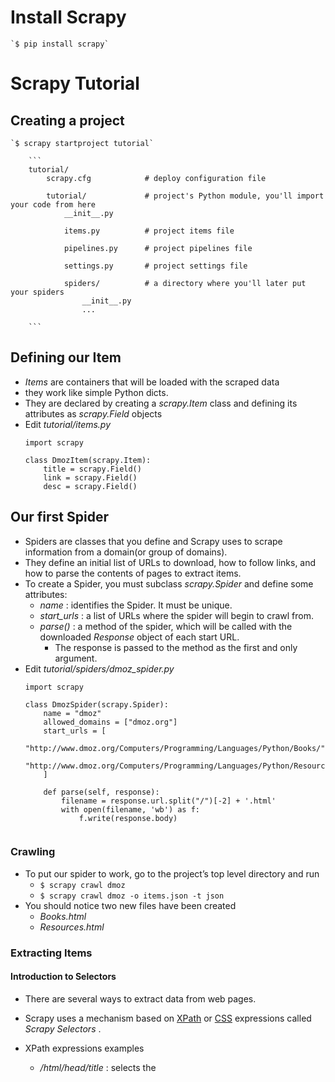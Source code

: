 
# Install Scrapy
    `$ pip install scrapy`
    
# Scrapy Tutorial
## Creating a project
    `$ scrapy startproject tutorial`
    
        ```
        tutorial/
            scrapy.cfg            # deploy configuration file

            tutorial/             # project's Python module, you'll import your code from here
                __init__.py

                items.py          # project items file

                pipelines.py      # project pipelines file

                settings.py       # project settings file

                spiders/          # a directory where you'll later put your spiders
                    __init__.py
                    ...

        ```   
## Defining our Item

* *Items* are containers that will be loaded with the scraped data
* they work like simple Python dicts.
* They are declared by creating a *scrapy.Item* class and defining its attributes as *scrapy.Field* objects
* Edit *tutorial/items.py*  
    ```
    import scrapy

    class DmozItem(scrapy.Item):
        title = scrapy.Field()
        link = scrapy.Field()
        desc = scrapy.Field()
    
    ```
## Our first Spider

* Spiders are classes that you define and Scrapy uses to scrape information from a domain(or group of domains).
* They define an initial list of URLs to download, how to follow links, and how to parse the contents of pages to extract items.
* To create a Spider, you must subclass *scrapy.Spider* and define some attributes:
    * *name* : identifies the Spider. It must be unique.
    * *start_urls* : a list of URLs where the spider will begin to crawl from.
    * *parse()* : a method of the spider, which will be called with the downloaded *Response* object of each start URL.
        * The response is passed to the method as the first and only argument.
* Edit *tutorial/spiders/dmoz_spider.py* 
    ```
    import scrapy

    class DmozSpider(scrapy.Spider):
        name = "dmoz"
        allowed_domains = ["dmoz.org"]
        start_urls = [
            "http://www.dmoz.org/Computers/Programming/Languages/Python/Books/",
            "http://www.dmoz.org/Computers/Programming/Languages/Python/Resources/"
        ]

        def parse(self, response):
            filename = response.url.split("/")[-2] + '.html'
            with open(filename, 'wb') as f:
                f.write(response.body)    
        
    ```
    
### Crawling

* To put our spider to work, go to the project’s top level directory and run
    * `$ scrapy crawl dmoz`
    * `$ scrapy crawl dmoz -o items.json -t json`
* You should notice two new files have been created
    * *Books.html*
    * *Resources.html* 


### Extracting Items
#### Introduction to Selectors

* There are several ways to extract data from web pages. 
* Scrapy uses a mechanism based on [XPath](http://www.w3.org/TR/xpath) or [CSS](http://www.w3.org/TR/selectors) expressions called *Scrapy Selectors* .  
* XPath expressions examples
    * */html/head/title* : selects the <title> element
    * */html/head/title/text()* : selects the text inside <title> element.
    * *//td* : selects all the <td> elements
    * *//div[@class="mine"]* : selects all *div* elements which contain an attribute *class="mine"* 
    
* some tutorial to learn XPath
    * [ XPath 1.0 Tutorial](http://zvon.org/comp/r/tut-XPath_1.html)
    * [Concise XPath](http://plasmasturm.org/log/xpath101/)
    
* Selectors have four basic methods
    * *xpath()* : return a list of selectors, each of which represents the nodes selected by the xpath expressions given as argument.
    * *css()* :  return a list of selectors, each of which represents the nodes selected by the CSS expression given as argument.
    * *extract()* : returns a unicode string with the selected data. 
    * *re()* : returns a list of unicode strings extracted by applying the regular expression given as argument.

#### Trying Selectors in the Shell
* To illustrate the use of Selectors we're going to use the built-in *Scrapy shell* , which also requires [IPython](http://ipython.org/).
* To start a shell, you must go to the project's top level directory and run:
    * `scrapy shell "http://www.dmoz.org/Computers/Programming/Languages/Python/Books/"`
    
    
#### Extracting the data
* Edit *tutorial/spiders/dmoz_spider.py*     
    ```
    import scrapy

    class DmozSpider(scrapy.Spider):
        name = "dmoz"
        allowed_domains = ["dmoz.org"]
        start_urls = [
            "http://www.dmoz.org/Computers/Programming/Languages/Python/Books/",
            "http://www.dmoz.org/Computers/Programming/Languages/Python/Resources/"
        ]

        def parse(self, response):
            for sel in response.xpath('//ul/li'):
                title = sel.xpath('a/text()').extract()
                link = sel.xpath('a/@href').extract()
                desc = sel.xpath('text()').extract()
                print title, link, desc


    ```
* Run `$ scrapy crawl dmoz`
    * You'll see sites being printed in your output.

### Using our item
* *Item* objects are custom Python dicts
* You can access the values of their fields using the standard dict syntax like:
    ```
    >>> item = DmozItem()
    >>> item['title'] = 'Example title'
    >>> item['title']
    'Example title'
    
    ```
* Edit *tutorial/spiders/dmoz_spider.py*     
    ```
    # -*- coding: utf-8 -*-

    import scrapy

    from tutorial.items import DmozItem

    class DmozSpider(scrapy.Spider):
        name = "dmoz"
        allowed_domains = ["dmoz.org"]
        start_urls = [
            "http://www.dmoz.org/Computers/Programming/Languages/Python/Books/",
            "http://www.dmoz.org/Computers/Programming/Languages/Python/Resources/"
        ]
        
        def parse(self, response):
            # filename = response.url.split("/")[-2] + '.html'
            # with open(filename, 'wb') as f:
                # f.write(response.body)
            
            tag_wrap = response.xpath('//ul[@class="directory-url"]/li')
            for tag in tag_wrap:
                item = DmozItem()
                item['title'] = tag.xpath('a/text()').extract()
                item['link'] = tag.xpath('a/@href').extract()
                item['desc'] = tag.xpath('text()').extract()
                yield item
            
                
    ```

## Following links

* Now that you know how to extract data from a pages.
* Why not extract the links for the pages you are interested, follow them and then extract the data you want for all of them?

### Here is a modification to our spider that does just that:


    ```
    # -*- coding: utf-8 -*-

    import scrapy

    from tutorial.items import DmozItem

    class DmozSpider(scrapy.Spider):
        name = "dmoz"
        allowed_domains = ["dmoz.org"]
        start_urls = [
            "http://www.dmoz.org/Computers/Programming/Languages/Python/Books/",
            "http://www.dmoz.org/Computers/Programming/Languages/Python/Resources/"
        ]
        
        def parse(self, response):
        
            for href in response.css("ul.directory.dir-col > li > a:attr('href')"):
                url = response.urljoin(href.extract())
                yield scrapy.Request(url, callback = self.parse_dir_contents)
                
        def parse_dir_contents(self, response):        
            
            tag_wrap = response.xpath('//ul[@class="directory-url"]/li')
            for tag in tag_wrap:
                item = DmozItem()
                item['title'] = tag.xpath('a/text()').extract()
                item['link'] = tag.xpath('a/@href').extract()
                item['desc'] = tag.xpath('text()').extract()
                yield item
            
    
    ```

### callback method 
* A common pattern is a callback method that extracts some items, looks for a link to follow to the next page and then yields a Request with the same callback for it:

    ```
    def parse_articles_follow_next_page(self, response):
        for article in response.xpath("//article"):
            item = ArticleItem()

            ... extract article data here

            yield item

        next_page = response.css("ul.navigation > li.next-page > a::attr('href')")
        if next_page:
            url = response.urljoin(next_page[0].extract())
            yield scrapy.Request(url, self.parse_articles_follow_next_page)    
    ```
* This creates a sort of loop, following all the links to the next page until it doesn't find one
    * handy for crawling blogs, forums and other sites with pagination
    
### pass additional data to the callbacks

* Another common pattern is to build an item with data from more than one page, using a trick to pass additional data to the callbacks.


## Storing the scraped data

### using Feed exports

* The simplest way to store the scraped data is by using [Feed exports]() with the following command:
    * `$ scrapy crawl dmoz -o items.json`
    
    
    
# Request usage examples

## Using FormRequest to send data via HTTP POST

* If you want to simulate a HTML Form POST in your spider and send a couple of key-value fields
* you can return a *FormRequest* object (from your spider) like this:
* 
    ```
    
    return [FormRequest(url="http://www.example.com/post/action",
                    formdata={'name': 'John Doe', 'age': '27'},
                    callback=self.after_post)]
    ```
    
## Using FormRequest.from_response() to simulate a user login

* You can use the *FormRequest.from_response()* method for this job
* Here’s an example spider which uses it:
    ```
    import scrapy

    class LoginSpider(scrapy.Spider):
        name = 'example.com'
        start_urls = ['http://www.example.com/users/login.php']

        def parse(self, response):
            return scrapy.FormRequest.from_response(
                response,
                formdata={'username': 'john', 'password': 'secret'},
                callback=self.after_login
            )

        def after_login(self, response):
            # check login succeed before going on
            if "authentication failed" in response.body:
                self.logger.error("Login failed")
                return

            # continue scraping with authenticated session...
    
    
    ```
    
### From Stackoverflow
* Ref [Crawling with an authenticated session in Scrapy](http://stackoverflow.com/a/5857202)
    * [init.py](https://github.com/scrapy/scrapy/blob/master/scrapy/spiders/init.py)

```
    from scrapy.contrib.spiders.init import InitSpider
    from scrapy.http import Request, FormRequest
    from scrapy.contrib.linkextractors.sgml import SgmlLinkExtractor
    from scrapy.contrib.spiders import Rule

    class MySpider(InitSpider):
        name = 'myspider'
        allowed_domains = ['domain.com']
        login_page = 'http://www.domain.com/login'
        start_urls = ['http://www.domain.com/useful_page/',
                      'http://www.domain.com/another_useful_page/']

        rules = (
            Rule(SgmlLinkExtractor(allow=r'-\w+.html$'),
                 callback='parse_item', follow=True),
        )

        def init_request(self):
            """This function is called before crawling starts."""
            return Request(url=self.login_page, callback=self.login)

        def login(self, response):
            """Generate a login request."""
            return FormRequest.from_response(response,
                        formdata={'name': 'herman', 'password': 'password'},
                        callback=self.check_login_response)

        def check_login_response(self, response):
            """Check the response returned by a login request to see if we are
            successfully logged in.
            """
            if "Hi Herman" in response.body:
                self.log("Successfully logged in. Let's start crawling!")
                # Now the crawling can begin..
                return self.initialized()
            else:
                self.log("Bad times :(")
                # Something went wrong, we couldn't log in, so nothing happens.

        def parse_item(self, response):

            # Scrape data from page
```
* Ref: [Using selenium get cookies](http://stackoverflow.com/q/11271928)

```
    from scrapy.contrib.spiders.init import InitSpider
    from scrapy.http import Request, FormRequest
    from scrapy.contrib.linkextractors.sgml import SgmlLinkExtractor
    from scrapy.contrib.spiders import Rule
    from selenium import webdriver

    class ProductDetailsSpider(InitSpider):
        name = 'product_details_spider'
        allowed_domains = ['my_domain.com']
        login_page = 'http://www.my_domain.com/'
        start_urls = ['http://www.my_domain.com/nextpage1/',
                      'http://www.my_domain.com/nextpage2/',
                      'http://www.my_domain.com/nextpage3/']

        rules = (
            Rule(SgmlLinkExtractor(allow=()),
                callback='parse_item',
                follow=True),
            )

        def get_cookies(self):
            driver = webdriver.Firefox()
            driver.implicitly_wait(30)
            base_url = "http://www.my_domain.com"
            driver.get(base_url + "/")
            driver.find_element_by_name("USR").clear()
            driver.find_element_by_name("USR").send_keys("my_user")
            driver.find_element_by_name("PASSWRD").clear()
            driver.find_element_by_name("PASSWRD").send_keys("my_pass")
            driver.find_element_by_name("submit").click()
            cookies = driver.get_cookies()
            driver.close()
            cookie_dic = {}
            for c in cookies:
                cookie_dic[c['name']] = c['value']
            return cookie_dic

        def init_request(self):
            print '=======================INIT======================='
            """This function is called before crawling starts."""
            return Request(url=self.login_page, callback=self.login)

        def login(self, response):
            print '=======================LOGIN======================='
            """Generate a login request."""
            return [FormRequest.from_response(response,formname='login_form',
                formdata={'USR': 'my_user', 'PASSWRD': 'my_pass'},
                callback=self.login_cookies)]

        def login_cookies(self, response):
            print '=======================COOKIES======================='
            return Request(url='http://www.my_domain.com/home',
                cookies=self.get_cookies(),
                callback=self.check_login_response)

        def check_login_response(self, response):
            print '=======================CHECK LOGIN======================='
            """Check the response returned by a login request to see if we are
            successfully logged in.
            """
            if "Logoff" in response.body:
                print "=========Successfully logged in.========="
                return self.initialized() # Add return
                # Now the crawling can begin..
            else:
                print "==============Bad times :(==============="
                # Something went wrong, we couldn't log in, so nothing happens.

        def parse_item(self, response):
            print "==============PARSE ITEM=========================="
        # Scrape data from page    
```    
## Crawling rules

* *rules* Which is a list of one (or more) *Rule* objects.
* Each *Rule* defines a certain behaviour for crawling the site.
* If multiple rules match the same link, the first one will be used, according to the order they're defined in this attribute.

### Crawling rules
    ```
    class scrapy.contrib.spiders.Rule(link_extractor, callback=None, cb_kwargs=None, follow=None, process_links=None, process_request=None)
    
    ```
* When writing crawl spider rules, avoid using parse as callback, since the CrawlSpider uses the parse method itself to implement its logic. So if you override the parse method, the crawl spider will no longer work.

### CrawlSpider example

```
    from scrapy.contrib.spiders import CrawlSpider, Rule
    from scrapy.contrib.linkextractors.sgml import SgmlLinkExtractor
    from scrapy.selector import HtmlXPathSelector
    from scrapy.item import Item

    class MySpider(CrawlSpider):
        name = 'example.com'
        allowed_domains = ['example.com']
        start_urls = ['http://www.example.com']

        rules = (
            # Extract links matching 'category.php' (but not matching 'subsection.php')
            # and follow links from them (since no callback means follow=True by default).
            Rule(SgmlLinkExtractor(allow=('category\.php', ), deny=('subsection\.php', ))),

            # Extract links matching 'item.php' and parse them with the spider's method parse_item
            Rule(SgmlLinkExtractor(allow=('item\.php', )), callback='parse_item'),
        )

        def parse_item(self, response):
            self.log('Hi, this is an item page! %s' % response.url)

            hxs = HtmlXPathSelector(response)
            item = Item()
            item['id'] = hxs.select('//td[@id="item_id"]/text()').re(r'ID: (\d+)')
            item['name'] = hxs.select('//td[@id="item_name"]/text()').extract()
            item['description'] = hxs.select('//td[@id="item_description"]/text()').extract()
            return item
```
    
    
    
# Q&A

* exceptions.ImportError: No module named win32api
    * [PyPI上搜索](https://pypi.python.org/pypi) *pywin32* 
    * [Download URL](https://sourceforge.net/projects/pywin32/files/pywin32/)
    * [选择对应版本: pywin32-220.win-amd64-py2.7.exe](https://sourceforge.net/projects/pywin32/files/pywin32/Build%20220/pywin32-220.win-amd64-py2.7.exe/download)
    * Installed.
    
* UnicodeDecodeError: scrapy.extensions.feedexport.FeedExporter
    * 
    
* about splash
    - [Scrapinghub执行spider抓取并显示图片](http://www.cnblogs.com/silverbullet11/p/Python_Scrapy_Scrapinghub.html)
    - [Scrapinghub执行spider抓取并显示图片](http://www.tuicool.com/articles/ZjEVvav)
    - [Handling JavaScript in Scrapy with Splash](https://blog.scrapinghub.com/2015/03/02/handling-javascript-in-scrapy-with-splash/?utm_source=tuicool&utm_medium=referral)
    - [SCRAPY爬虫中使用SPLASH处理页面JS](http://www.baixihe.com/2015/06/11/scrapy%E7%88%AC%E8%99%AB%E4%B8%AD%E4%BD%BF%E7%94%A8splash%E5%A4%84%E7%90%86%E9%A1%B5%E9%9D%A2js)
    - [splash](https://github.com/scrapinghub/splash )